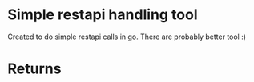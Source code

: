 # Simple restapi handling tool

Created to do simple restapi calls in go.  There are probably better tool :)

# Returns

